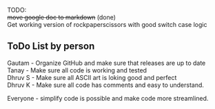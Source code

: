 TODO: <br>
~~move google doc to markdown~~ (done) <br>
Get working version of rockpaperscissors with good switch case logic

## ToDo List by person
Gautam - Organize GitHub and make sure that releases are up to date  
Tanay - Make sure all code is working and tested  
Dhruv S - Make sure all ASCII art is loking good and perfect  
Dhruv K - Make sure all code has comments and easy to understand. 

Everyone - simplify code is possible and make code more streamlined.
